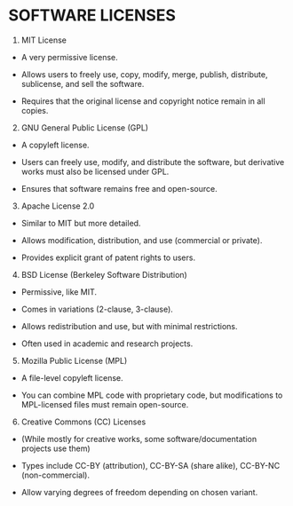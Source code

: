# SOFTWARE LICENSES

1. MIT License

- A very permissive license.

- Allows users to freely use, copy, modify, merge, publish, distribute, sublicense, and sell the software.

- Requires that the original license and copyright notice remain in all copies.

2. GNU General Public License (GPL)

- A copyleft license.

- Users can freely use, modify, and distribute the software, but derivative works must also be licensed under GPL.

- Ensures that software remains free and open-source.

3. Apache License 2.0

- Similar to MIT but more detailed.

- Allows modification, distribution, and use (commercial or private).

- Provides explicit grant of patent rights to users.

4. BSD License (Berkeley Software Distribution)

- Permissive, like MIT.

- Comes in variations (2-clause, 3-clause).

- Allows redistribution and use, but with minimal restrictions.

- Often used in academic and research projects.

5. Mozilla Public License (MPL)

- A file-level copyleft license.

- You can combine MPL code with proprietary code, but modifications to MPL-licensed files must remain open-source.

6. Creative Commons (CC) Licenses

- (While mostly for creative works, some software/documentation projects use them)

- Types include CC-BY (attribution), CC-BY-SA (share alike), CC-BY-NC (non-commercial).

- Allow varying degrees of freedom depending on chosen variant.